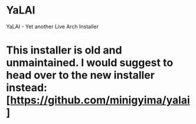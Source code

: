 # YaLAI
YaLAI - Yet another Live Arch Installer
# This installer is old and unmaintained. I would suggest to head over to the new installer instead: [https://github.com/minigyima/yalai]
